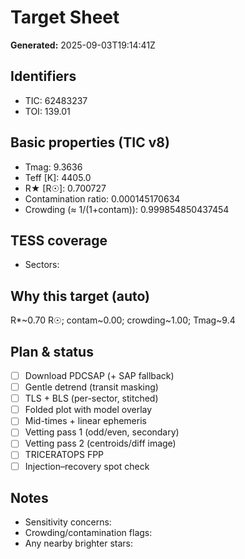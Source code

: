 # Target Sheet

**Generated:** 2025-09-03T19:14:41Z

## Identifiers
- TIC: 62483237
- TOI: 139.01

## Basic properties (TIC v8)
- Tmag: 9.3636
- Teff [K]: 4405.0
- R★ [R☉]: 0.700727
- Contamination ratio: 0.000145170634
- Crowding (≈ 1/(1+contam)): 0.999854850437454

## TESS coverage
- Sectors: 

## Why this target (auto)
R*~0.70 R☉; contam~0.00; crowding~1.00; Tmag~9.4

## Plan & status
- [ ] Download PDCSAP (+ SAP fallback)
- [ ] Gentle detrend (transit masking)
- [ ] TLS + BLS (per-sector, stitched)
- [ ] Folded plot with model overlay
- [ ] Mid-times + linear ephemeris
- [ ] Vetting pass 1 (odd/even, secondary)
- [ ] Vetting pass 2 (centroids/diff image)
- [ ] TRICERATOPS FPP
- [ ] Injection–recovery spot check

## Notes
- Sensitivity concerns:
- Crowding/contamination flags:
- Any nearby brighter stars:
